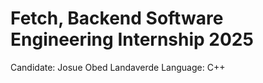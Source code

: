 <h1>Fetch, Backend Software Engineering Internship 2025</h1>
<a>Candidate: Josue Obed Landaverde</a> 
<a>Language: C++</a>
